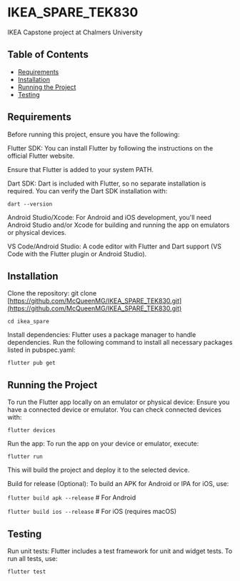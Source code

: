 # IKEA_SPARE_TEK830
IKEA Capstone project at Chalmers University


## Table of Contents
- [Requirements](#requirements)
- [Installation](#installation)
- [Running the Project](#running-the-project)
- [Testing](#testing)



## Requirements
Before running this project, ensure you have the following:

Flutter SDK:
You can install Flutter by following the instructions on the official Flutter website.

Ensure that Flutter is added to your system PATH.

Dart SDK: 
Dart is included with Flutter, so no separate installation is required. You can verify the Dart SDK installation with:

```dart --version```

Android Studio/Xcode: 
For Android and iOS development, you'll need Android Studio and/or Xcode for building and running the app on emulators or physical devices.

VS Code/Android Studio:
A code editor with Flutter and Dart support (VS Code with the Flutter plugin or Android Studio).

## Installation

Clone the repository:
git clone [https://github.com/McQueenMG/IKEA_SPARE_TEK830.git](https://github.com/McQueenMG/IKEA_SPARE_TEK830.git)

```cd ikea_spare```

Install dependencies: 
Flutter uses a package manager to handle dependencies. Run the following command to install all necessary packages listed in pubspec.yaml:

```flutter pub get```

## Running the Project
To run the Flutter app locally on an emulator or physical device:
Ensure you have a connected device or emulator.
You can check connected devices with:

```flutter devices```

Run the app: 
To run the app on your device or emulator, execute:

```flutter run```

This will build the project and deploy it to the selected device.

Build for release (Optional): To build an APK for Android or IPA for iOS, use:

`flutter build apk --release`    # For Android

`flutter build ios --release`    # For iOS (requires macOS)

## Testing
Run unit tests: Flutter includes a test framework for unit and widget tests. To run all tests, use:

```flutter test```
